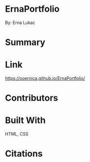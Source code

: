 # ErnaPortfolio
By: Erna Lukac

# Summary


# Link

 https://ooernica.github.io/ErnaPortfolio/

# Contributors


# Built With
HTML, CSS

# Citations
